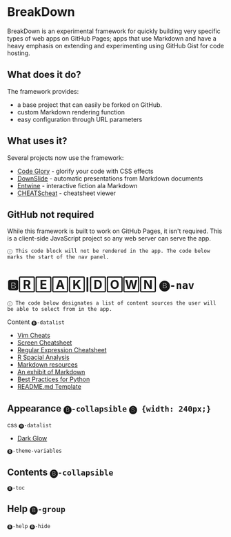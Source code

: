 # BreakDown
BreakDown is an experimental framework for quickly building very specific types of web apps on GitHub Pages; apps that use Markdown and have a heavy emphasis on extending and experimenting using GitHub Gist for code hosting.

## What does it do?
The framework provides:
- a base project that can easily be forked on GitHub.
- custom Markdown rendering function
- easy configuration through URL parameters

## What uses it?
Several projects now use the framework:
- [Code Glory](https://R3V1Z3.github.io/code-glory/) - glorify your code with CSS effects
- [DownSlide](https://R3V1Z3.github.io/downslide/) - automatic presentations from Markdown documents
- [Entwine](https://R3V1Z3.github.io/entwine/) - interactive fiction ala Markdown
- [CHEATScheat](https://R3V1Z3.github.io/cheats/) - cheatsheet viewer

## GitHub not required
While this framework is built to work on GitHub Pages, it isn't required. This is a client-side JavaScript project so any web server can serve the app.

`ⓘ This code block will not be rendered in the app. The code below marks the start of the nav panel.`

# 🅱🅁🄴🄰🄺|🄳🄾🅆🄽 `🅑-nav`

`ⓘ The code below designates a list of content sources the user will be able to select from in the app.`

Content `🅑-datalist`
- [Vim Cheats](https://gist.github.com/c002acb756d5cf09b1ad98494a81baa3)
- [Screen Cheatsheet](https://gist.github.com/af918e1618682638aa82)
- [Regular Expression Cheatsheet](https://gist.github.com/3893f6ac9447f7ee27fe)
- [R Spacial Analysis](https://gist.github.com/fc661f26ef51eae6377b)
- [Markdown resources](https://gist.github.com/eba62d45c82d0767a5a0)
- [An exhibit of Markdown](https://gist.github.com/deb74713e6aff8fdfce2)
- [Best Practices for Python](https://gist.github.com/7001839)
- [README.md Template](https://gist.github.com/109311bb0361f32d87a2)

## Appearance `🅑-collapsible` `🅢 {width: 240px;}`

css `🅑-datalist`
- [Dark Glow](https://gist.github.com/c6d0a4d16b627d72563b43b60a164c31)

`🅑-theme-variables`

## Contents `🅑-collapsible`

`🅑-toc`

## Help `🅑-group`

`🅑-help`
`🅑-hide`
